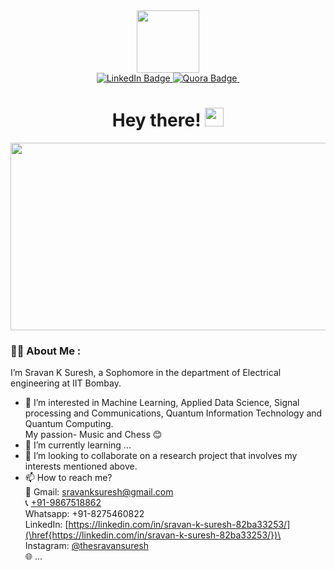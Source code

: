 <div id="header" align="center">
  <img src="https://media.giphy.com/media/M9gbBd9nbDrOTu1Mqx/giphy.gif" width="100"/>
  <div id="badges">
  <a href="https://www.linkedin.com/in/sravan-k-suresh-82ba33253/">
    <img src="https://img.shields.io/badge/LinkedIn-blue?style=for-the-badge&logo=linkedin&logoColor=white" alt="LinkedIn Badge"/>
  </a>
  <a href="https://www.quora.com/profile/Sravan-K-Suresh-1">
    <img src="https://img.shields.io/badge/quora-red?style=for-the-badge&logo=quora&logoColor=white" alt="Quora Badge"/>
  </a>
<!---   <a href="your-twitter-URL">
    <img src="https://img.shields.io/badge/Twitter-blue?style=for-the-badge&logo=twitter&logoColor=white" alt="Twitter Badge"/>
  </a> --->
  <img src="https://komarev.com/ghpvc/?username=SRAVAN-IITB&style=flat-square&color=blue" alt=""/>
  <h1>
  Hey there!
  <img src="https://media.giphy.com/media/hvRJCLFzcasrR4ia7z/giphy.gif" width="30px"/>
</h1>
</div>
</div>


<div align="center">
  <img src="https://media.giphy.com/media/dWesBcTLavkZuG35MI/giphy.gif" width="600" height="300"/>
</div>

### :man_technologist: About Me :

  I’m Sravan K Suresh, a Sophomore in the department of Electrical engineering at IIT Bombay.
- 👀 I’m interested in Machine Learning, Applied Data Science, Signal processing and Communications, Quantum Information Technology and Quantum Computing. \
  My passion- Music and Chess 😊
- 🌱 I’m currently learning ...
- 💞️ I’m looking to collaborate on a research project that involves my interests mentioned above.
- 📫 How to reach me?\
  📧 Gmail: [sravanksuresh@gmail.com](\href{mailto:sravanksuresh@gmail.com})\
  📞 [+91-9867518862](href{tel:+91-9867518862})\
  Whatsapp: +91-8275460822\
  LinkedIn: [https://linkedin.com/in/sravan-k-suresh-82ba33253/](\href{https://linkedin.com/in/sravan-k-suresh-82ba33253/})\
  Instagram: [@thesravansuresh](\href{https://www.instagram.com/thesravansuresh/})\
  🌐 ...

<!---
SRAVAN-IITB/SRAVAN-IITB is a ✨ special ✨ repository because its `README.md` (this file) appears on your GitHub profile.
You can click the Preview link to take a look at your changes.
--->
